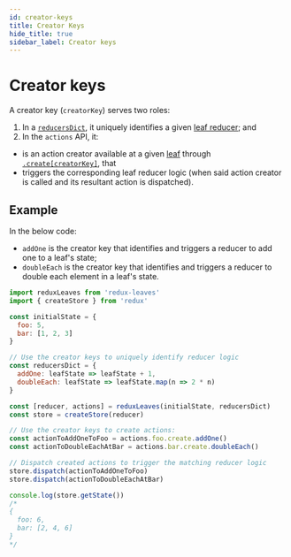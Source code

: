 ```yaml
---
id: creator-keys
title: Creator Keys
hide_title: true
sidebar_label: Creator keys
---
```


# Creator keys

A creator key (`creatorKey`) serves two roles:

1. In a [`reducersDict`](README.md#reducersdict), it uniquely identifies a given [leaf reducer](leafReducers.md); and
2. In the `actions` API, it:
  - is an action creator available at a given [leaf](leaf/README.md) through [`.create[creatorKey]`](create/defaults.md), that
  - triggers the corresponding leaf reducer logic (when said action creator is called and its resultant action is dispatched).

## Example

In the below code:
- `addOne` is the creator key that identifies and triggers a reducer to add one to a leaf's state;
- `doubleEach` is the creator key that identifies and triggers a reducer to double each element in a leaf's state.

```js
import reduxLeaves from 'redux-leaves'
import { createStore } from 'redux'

const initialState = {
  foo: 5,
  bar: [1, 2, 3]
}

// Use the creator keys to uniquely identify reducer logic
const reducersDict = {
  addOne: leafState => leafState + 1,
  doubleEach: leafState => leafState.map(n => 2 * n)
}

const [reducer, actions] = reduxLeaves(initialState, reducersDict)
const store = createStore(reducer)

// Use the creator keys to create actions:
const actionToAddOneToFoo = actions.foo.create.addOne()
const actionToDoubleEachAtBar = actions.bar.create.doubleEach()

// Dispatch created actions to trigger the matching reducer logic
store.dispatch(actionToAddOneToFoo)
store.dispatch(actionToDoubleEachAtBar)

console.log(store.getState())
/*
{
  foo: 6,
  bar: [2, 4, 6]
}
*/
```